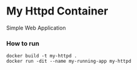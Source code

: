 # My Httpd Container

Simple Web Application

### How to run
```
docker build -t my-httpd .
docker run -dit --name my-running-app my-httpd
```